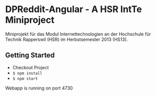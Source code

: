# DPReddit-Angular - A HSR IntTe Miniproject

Miniprojekt für das Modul Internettechnologien an der Hochschule für Technik Rapperswil (HSR) im Herbstsemester 2013 (HS13).

## Getting Started
* Checkout Project
* `$ npm install`
* `$ npm start`

Webapp is running on port 4730
